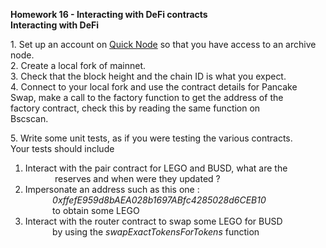 **Homework 16 - Interacting with DeFi contracts**  
**Interacting with DeFi**

1\. Set up an account on [Quick Node](https://www.quicknode.com/) so that you have access to an archive node.  
2\. Create a local fork of mainnet.  
3\. Check that the block height and the chain ID is what you expect.  
4\. Connect to your local fork and use the contract details for Pancake  
Swap, make a call to the factory function to get the address of the  
factory contract, check this by reading the same function on  
Bscscan.

5\. Write some unit tests, as if you were testing the various contracts.  
Your tests should include

1.  Interact with the pair contract for LEGO and BUSD, what are the  
                reserves and when were they updated ?
2.  Impersonate an address such as this one :  
               _0xffefE959d8bAEA028b1697ABfc4285028d6CEB10_  
               to obtain some LEGO
3.  Interact with the router contract to swap some LEGO for BUSD  
               by using the _swapExactTokensForTokens_ function
